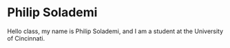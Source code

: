 # Philip Solademi
Hello class, my name is Philip Solademi, and I am a student at the University of Cincinnati.